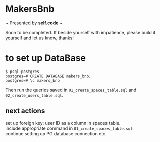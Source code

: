 # **MakersBnb**

~ Presented by **self.code** ~

Soon to be completed. If beside yourself with impatience, please build it yourself and let us know, thanks!

# to set up DataBase

```
$ psql postgres
postgres=# CREATE DATABASE makers_bnb;
postgres=# \c makers_bnb
```

Then run the queries saved in `01_create_spaces_table.sql` and `02_create_users_table.sql`.

## next actions

set up foreign key: user ID as a column in spaces table.\
include appropriate command in `01_create_spaces_table.sql`\
continue setting up PG database connection etc.
